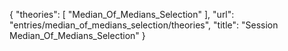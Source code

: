 {
    "theories": [
        "Median_Of_Medians_Selection"
    ],
    "url": "entries/median_of_medians_selection/theories",
    "title": "Session Median_Of_Medians_Selection"
}